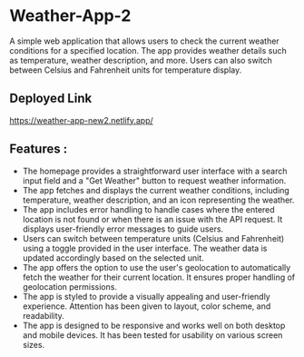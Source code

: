 # Weather-App-2

A simple web application that allows users to check the current weather conditions for a specified location. The app provides weather details such as temperature, weather description, and more. Users can also switch between Celsius and Fahrenheit units for temperature display.

## Deployed Link
https://weather-app-new2.netlify.app/

## Features :

- The homepage provides a straightforward user interface with a search input field and a "Get Weather" button to request weather information.
- The app fetches and displays the current weather conditions, including temperature, weather description, and an icon representing the weather.
-  The app includes error handling to handle cases where the entered location is not found or when there is an issue with the API request. It displays user-friendly error messages to guide users.
- Users can switch between temperature units (Celsius and Fahrenheit) using a toggle provided in the user interface. The weather data is updated accordingly based on the selected unit.
- The app offers the option to use the user's geolocation to automatically fetch the weather for their current location. It ensures proper handling of geolocation permissions.
- The app is styled to provide a visually appealing and user-friendly experience. Attention has been given to layout, color scheme, and readability.
- The app is designed to be responsive and works well on both desktop and mobile devices. It has been tested for usability on various screen sizes.

  
